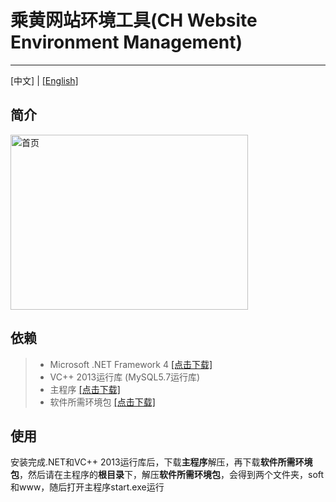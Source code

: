 # 乘黄网站环境工具(CH Website Environment Management)

------
[中文] | [[English]](README_EN.md)

## 简介

<img style="width:380px;height:280px" src="https://i.loli.net/2020/04/09/8ty1bQhq2BH6oIG.png"  alt="首页" align=center />



## 依赖

>* Microsoft .NET Framework 4 [[点击下载]](https://www.microsoft.com/zh-cn/download/details.aspx?id=17718)
>* VC++ 2013运行库 (MySQL5.7运行库)
>* 主程序 [[点击下载]](https://github.com/wzJun1/CH-Website-Environment-Management/releases/download/1.0.0/ch_start.zip)
>* 软件所需环境包 [[点击下载]](https://github.com/wzJun1/CH-Website-Environment-Management/releases/download/1.0.0/soft.zip)

##  使用

安装完成.NET和VC++ 2013运行库后，下载**主程序**解压，再下载**软件所需环境包**，然后请在主程序的**根目录**下，解压**软件所需环境包**，会得到两个文件夹，soft和www，随后打开主程序start.exe运行

